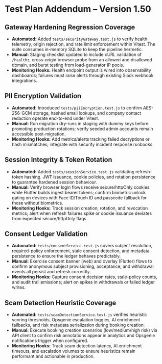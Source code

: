 # Test Plan Addendum – Version 1.50

## Gateway Hardening Regression Coverage
- **Automated:** Added `tests/securityGateway.test.js` to verify health telemetry, origin rejection, and rate limit enforcement within Vitest. The suite consumes in-memory SQLite to keep the pipeline hermetic.
- **Manual:** Staging checklist updated to include cURL validation of `/healthz`, cross-origin browser probe from an allowed and disallowed domain, and burst testing from load-generator IP pools.
- **Monitoring Hooks:** Health endpoint output is wired into observability dashboards; failures must raise alerts through existing Slack webhook integrations.

## PII Encryption Validation
- **Automated:** Introduced `tests/piiEncryption.test.js` to confirm AES-256-GCM storage, hashed email lookups, and company contact redaction operate end-to-end under Vitest.
- **Manual:** Run migration dry-runs in staging with dummy keys before promoting production rotations; verify seeded admin accounts remain accessible post-migration.
- **Monitoring Hooks:** Add metrics/alerts tracking failed decryptions or hash mismatches; integrate with security incident response runbooks.

## Session Integrity & Token Rotation
- **Automated:** Added `tests/sessionService.test.js` validating refresh-token hashing, JWT issuance, cookie policies, and rotation persistence to guarantee hardened session behaviour.
- **Manual:** Verify browser login flows receive secure/httpOnly cookies while Flutter builds ingest bearer tokens; confirm biometric unlock gating on devices with Face ID/Touch ID and passcode fallback for those without biometrics.
- **Monitoring Hooks:** Track session creation, rotation, and revocation metrics; alert when refresh failures spike or cookie issuance deviates from expected secure/httpOnly flags.

## Consent Ledger Validation
- **Automated:** `tests/consentService.test.js` covers subject resolution, required-policy enforcement, stale consent detection, and metadata persistence to ensure the ledger behaves predictably.
- **Manual:** Exercise consent banner (web) and overlay (Flutter) flows to confirm anonymous subject provisioning, acceptance, and withdrawal events all persist and refresh correctly.
- **Monitoring Hooks:** Capture consent decision rates, stale-policy counts, and audit trail emissions; alert on spikes in withdrawals or failed ledger writes.

## Scam Detection Heuristic Coverage
- **Automated:** `tests/scamDetectionService.test.js` verifies heuristic scoring thresholds, Opsgenie escalation toggles, AI enrichment fallbacks, and risk metadata serialization during booking creation.
- **Manual:** Execute booking creation scenarios (low/medium/high risk) via API client to confirm risk annotations appear in analytics and Opsgenie notifications trigger when configured.
- **Monitoring Hooks:** Track scam detection latency, AI enrichment timeouts, and escalation volumes to ensure heuristics remain performant and actionable in production.
